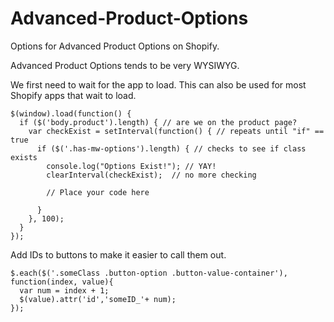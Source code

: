 # Advanced-Product-Options
Options for Advanced Product Options on Shopify. 

Advanced Product Options tends to be very WYSIWYG.

We first need to wait for the app to load. This can also be used for most Shopify apps that wait to load.

```
$(window).load(function() {
  if ($('body.product').length) { // are we on the product page?
    var checkExist = setInterval(function() { // repeats until "if" == true
      if ($('.has-mw-options').length) { // checks to see if class exists
        console.log("Options Exist!"); // YAY!
        clearInterval(checkExist);  // no more checking

        // Place your code here 

      }
    }, 100);
  }
});
```

Add IDs to buttons to make it easier to call them out.
```
$.each($('.someClass .button-option .button-value-container'), function(index, value){
  var num = index + 1;
  $(value).attr('id','someID_'+ num);
});
```
